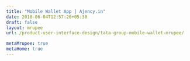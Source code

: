 ```yaml
---
title: "Mobile Wallet App | Ajency.in"
date: 2018-06-04T12:57:20+05:30
draft: false
layout: mrupee
url: /product-user-interface-design/tata-group-mobile-wallet-mrupee/

metaMrupee: true
metaHome: true
---
```

